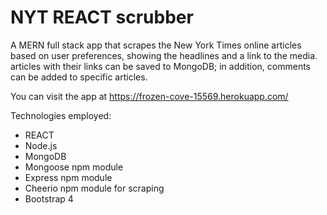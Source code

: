 # NYT REACT scrubber

A MERN full stack app that scrapes the New York Times online articles based on user preferences, showing the headlines and a link to the media. articles with their links can be saved to MongoDB; in addition, comments can be added to specific articles.

You can visit the app at https://frozen-cove-15569.herokuapp.com/ 

Technologies employed:
- REACT
- Node.js
- MongoDB
- Mongoose npm module
- Express  npm module
- Cheerio  npm module for scraping
- Bootstrap 4

